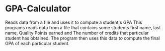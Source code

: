 # GPA-Calculator
Reads data from a file and uses it to compute a student's GPA
This programs reads data from a file that contains some students first name, last name, Quality Points earned and The number of credits that particular student has obtained. The program then uses this data to compute the final GPA of each particular student. 
